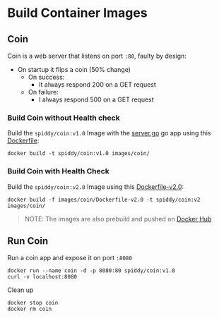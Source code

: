 # Build Container Images

## Coin

Coin is a web server that listens on port `:80`, faulty by design:

* On startup it flips a coin (50% change)
  * On success:
    * It always respond 200 on a GET request
  * On failure:
    * I always respond 500 on a GET request

### Build Coin without Health check

Build the `spiddy/coin:v1.0` Image with the [server.go](../images/coin/server.go) go app using this [Dockerfile](../images/coin/Dockerfile):

```shell
docker build -t spiddy/coin:v1.0 images/coin/
```

### Build Coin with Health Check

Build the `spiddy/coin:v2.0` Image using this [Dockerfile-v2.0](../images/coin/Dockerfile-v2.0):

```shell
docker build -f images/coin/Dockerfile-v2.0 -t spiddy/coin:v2 images/coin/
```

> NOTE: The images are also prebuild and pushed on [Docker Hub](https://hub.docker.com/r/spiddy/coin/tags/)

## Run Coin

Run a coin app and expose it on port `:8080`

```shell
docker run --name coin -d -p 8080:80 spiddy/coin:v1.0
curl -v localhost:8080
```

Clean up

```shell
docker stop coin
docker rm coin
```